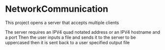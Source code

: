 # NetworkCommunication

This project opens a server that accepts multiple clients

The server requires an IPV4 quad notated address or an IPV4 hostname and a port
Then the user inputs a file and sends it to the server to be uppercased then it is sent back to a user
specified output file
